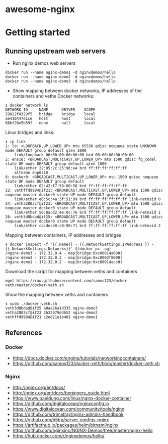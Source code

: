 # awesome-nginx

# Getting started
## Running upstream web servers
- Run nginx demos web servers
```
docker run --name nginx-demo1 -d nginxdemos/hello
docker run --name nginx-demo2 -d nginxdemos/hello
docker run --name nginx-demo3 -d nginxdemos/hello
```
- Show mapping between docker networks, IP addresses of the containers
  and veths
Docker networks:
```
❯ docker network ls
NETWORK ID     NAME      DRIVER    SCOPE
29022f4329f5   bridge    bridge    local
ae410447d1ce   host      host      local
66bf26e5b59f   none      null      local
```
Linux bridges and links:
```
❯ ip link
1: lo: <LOOPBACK,UP,LOWER_UP> mtu 65536 qdisc noqueue state UNKNOWN mode DEFAULT group default qlen 1000
    link/loopback 00:00:00:00:00:00 brd 00:00:00:00:00:00
2: ens18: <BROADCAST,MULTICAST,UP,LOWER_UP> mtu 1500 qdisc fq_codel state UP mode DEFAULT group default qlen 1000
    link/ether 22:05:2c:25:96:e4 brd ff:ff:ff:ff:ff:ff
    altname enp0s18
8: docker0: <BROADCAST,MULTICAST,UP,LOWER_UP> mtu 1500 qdisc noqueue state UP mode DEFAULT group default 
    link/ether 02:42:f7:58:80:58 brd ff:ff:ff:ff:ff:ff
22: vethffd9984@if21: <BROADCAST,MULTICAST,UP,LOWER_UP> mtu 1500 qdisc noqueue master docker0 state UP mode DEFAULT group default 
    link/ether e6:5c:4a:3f:51:99 brd ff:ff:ff:ff:ff:ff link-netnsid 0
24: vetha2803cf@if23: <BROADCAST,MULTICAST,UP,LOWER_UP> mtu 1500 qdisc noqueue master docker0 state UP mode DEFAULT group default 
    link/ether 56:8a:d2:4e:0c:76 brd ff:ff:ff:ff:ff:ff link-netnsid 1
26: veth3d8bdad@if25: <BROADCAST,MULTICAST,UP,LOWER_UP> mtu 1500 qdisc noqueue master docker0 state UP mode DEFAULT group default 
    link/ether ca:de:b8:c0:90:71 brd ff:ff:ff:ff:ff:ff link-netnsid 2
```
Mapping between containers, IP addresses and bridges
```
❯ docker inspect -f '{{.Name}} - {{.NetworkSettings.IPAddress }} - {{.NetworkSettings.Networks}}' $(docker ps -aq)
/nginx-demo3 - 172.32.0.4 - map[bridge:0xc00014a600]
/nginx-demo2 - 172.32.0.3 - map[bridge:0xc0002f8000]
/nginx-demo1 - 172.32.0.2 - map[bridge:0xc00014acc0]
```

Download the script for mapping between veths and containers
```
wget https://raw.githubusercontent.com/samos123/docker-veth/master/docker-veth.sh
```
Show the mapping between veths and containers

```
❯ sudo ./docker-veth.sh
veth3d8bdad@if25 a0aa26a1d335 nginx-demo3
vetha2803cf@if23 2b33979ddb52 nginx-demo2
vethffd9984@if21 c2ed21e1b401 nginx-demo1
```

## References
### Docker
- https://docs.docker.com/engine/tutorials/networkingcontainers/
- https://github.com/samos123/docker-veth/blob/master/docker-veth.sh

### Nginx

- http://nginx.org/en/docs/
- http://nginx.org/en/docs/beginners_guide.html
- https://www.baeldung.com/linux/nginx-docker-container
- https://github.com/digitalocean/nginxconfig.io
- https://www.digitalocean.com/community/tools/nginx
- https://github.com/trimstray/nginx-admins-handbook
- https://github.com/h5bp/server-configs-nginx
- https://artifacthub.io/packages/helm/bitnami/nginx
- https://github.com/nginxinc/NGINX-Demos/tree/master/nginx-hello
- https://hub.docker.com/r/nginxdemos/hello/
